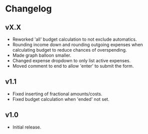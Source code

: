 # Changelog
## vX.X
- Reworked 'all' budget calculation to not exclude automatics.
- Rounding income down and rounding outgoing expenses when calculating budget to reduce chances of overspending.
- Made graph balloon smaller.
- Changed expense dropdown to only list active expenses.
- Moved comment to end to allow 'enter' to submit the form.

## v1.1
- Fixed inserting of fractional amounts/costs.
- Fixed budget calculation when 'ended' not set.

## v1.0
- Initial release.